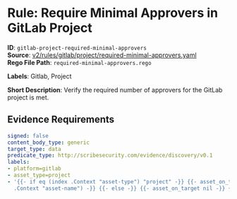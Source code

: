 # Rule: Require Minimal Approvers in GitLab Project

**ID**: `gitlab-project-required-minimal-approvers`  
**Source**: [v2/rules/gitlab/project/required-minimal-approvers.yaml](scribe-public/sample-policies.git/v2/rules/gitlab/project/required-minimal-approvers.yaml)  
**Rego File Path**: `required-minimal-approvers.rego`  

**Labels**: Gitlab, Project

**Short Description**: Verify the required number of approvers for the GitLab project is met.

## Evidence Requirements

```yaml
signed: false
content_body_type: generic
target_type: data
predicate_type: http://scribesecurity.com/evidence/discovery/v0.1
labels:
- platform=gitlab
- asset_type=project
- '{{- if eq (index .Context "asset-type") "project" -}} {{- asset_on_target (index
  .Context "asset-name") -}} {{- else -}} {{- asset_on_target nil -}} {{- end -}}'
```
